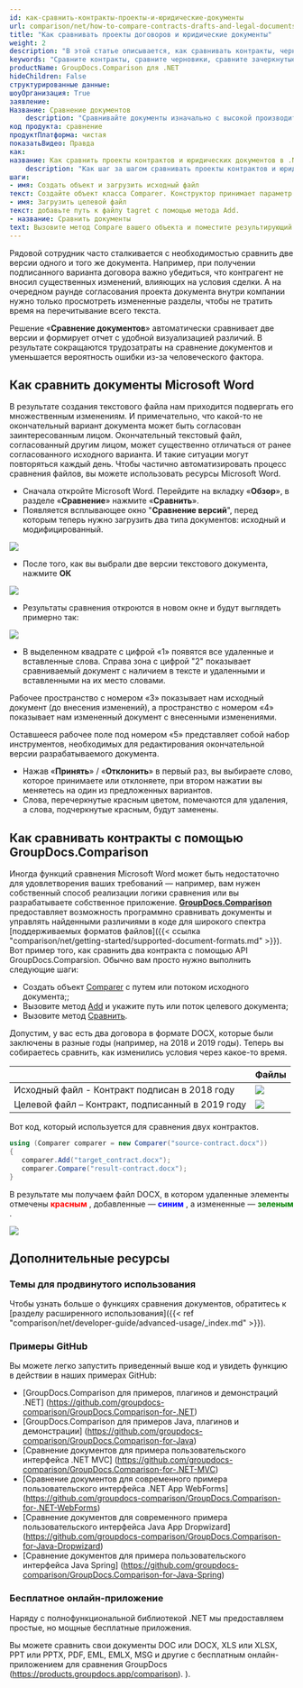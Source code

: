 ```yaml
---
id: как-сравнить-контракты-проекты-и-юридические-документы
url: comparison/net/how-to-compare-contracts-drafts-and-legal-documents
title: "Как сравнивать проекты договоров и юридические документы"
weight: 2
description: "В этой статье описывается, как сравнивать контракты, черновики и юридические документы с помощью функции «черной линии» Microsoft Word и API GroupDocs.Comparison."
keywords: "Сравните контракты, сравните черновики, сравните зачеркнутые, сравните зачеркнутые"
productName: GroupDocs.Comparison для .NET
hideChildren: False
структурированные данные:
шоуОрганизация: True
заявление:
Название: Сравнение документов
    description: "Сравнивайте документы изначально с высокой производительностью, используя язык C# и GroupDocs.Comparison для .NET."
код продукта: сравнение
продуктПлатформа: чистая
показатьВидео: Правда
как:
название: Как сравнить проекты контрактов и юридических документов в .NET
    description: "Как шаг за шагом сравнивать проекты контрактов и юридических документов в .NET"
шаги:
- имя: Создать объект и загрузить исходный файл
текст: Создайте объект класса Comparer. Конструктор принимает параметр пути к исходному файлу. Вы можете указать абсолютный или относительный путь к файлу в соответствии с вашими требованиями.
- имя: Загрузить целевой файл
текст: добавьте путь к файлу tagret с помощью метода Add.
- название: Сравнить документы
text: Вызовите метод Compare вашего объекта и поместите результирующий параметр пути к файлу.
---
```

Рядовой сотрудник часто сталкивается с необходимостью сравнить две версии одного и того же документа. Например, при получении подписанного варианта договора важно убедиться, что контрагент не вносил существенных изменений, влияющих на условия сделки. А на очередном раунде согласования проекта документа внутри компании нужно только просмотреть измененные разделы, чтобы не тратить время на перечитывание всего текста.
  


Решение «**Сравнение документов**» автоматически сравнивает две версии и формирует отчет с удобной визуализацией различий. В результате сокращаются трудозатраты на сравнение документов и уменьшается вероятность ошибки из-за человеческого фактора.

## Как сравнить документы Microsoft Word

  


В результате создания текстового файла нам приходится подвергать его множественным изменениям. И примечательно, что какой-то не окончательный вариант документа может быть согласован заинтересованным лицом. Окончательный текстовый файл, согласованный другим лицом, может существенно отличаться от ранее согласованного исходного варианта. И такие ситуации могут повторяться каждый день. Чтобы частично автоматизировать процесс сравнения файлов, вы можете использовать ресурсы Microsoft Word.

* Сначала откройте Microsoft Word. Перейдите на вкладку «**Обзор**», в разделе «**Сравнение**» нажмите «**Сравнить**».
* Появляется всплывающее окно "**Сравнение версий**", перед которым теперь нужно загрузить два типа документов: исходный и модифицированный.


      










![](comparison/net/images/how-to-compare-contracts-drafts-and-legal-documents.png)
    







* После того, как вы выбрали две версии текстового документа, нажмите **ОК**


![](comparison/net/images/how-to-compare-contracts-drafts-and-legal-documents_1.png)
      










    







* Результаты сравнения откроются в новом окне и будут выглядеть примерно так:


      










![](comparison/net/images/how-to-compare-contracts-drafts-and-legal-documents_2.png)
    







* В выделенном квадрате с цифрой «1» появятся все удаленные и вставленные слова. Справа зона с цифрой "2" показывает сравниваемый документ с наличием в тексте и удаленными и вставленными на их место словами.


Рабочее пространство с номером «3» показывает нам исходный документ (до внесения изменений), а пространство с номером «4» показывает нам измененный документ с внесенными изменениями.


Оставшееся рабочее поле под номером «5» представляет собой набор инструментов, необходимых для редактирования окончательной версии разрабатываемого документа.
* Нажав «**Принять**» / «**Отклонить**» в первый раз, вы выбираете слово, которое принимаете или отклоняете, при втором нажатии вы меняетесь на один из предложенных вариантов.
* Слова, перечеркнутые красным цветом, помечаются для удаления, а слова, подчеркнутые красным, будут заменены.


    








## Как сравнивать контракты с помощью GroupDocs.Comparison

Иногда функций сравнения Microsoft Word может быть недостаточно для удовлетворения ваших требований — например, вам нужен собственный способ реализации логики сравнения или вы разрабатываете собственное приложение. [**GroupDocs.Comparison**](https://products.groupdocs.com/comparison/net) предоставляет возможность программно сравнивать документы и управлять найденными различиями в коде для широкого спектра [поддерживаемых форматов файлов]({{< ссылка "comparison/net/getting-started/supported-document-formats.md" >}}). Вот пример того, как сравнить два контракта с помощью API GroupDocs.Comparsion. Обычно вам просто нужно выполнить следующие шаги:

* Создать объект [Comparer](https://apireference.groupdocs.com/net/comparison/groupdocs.comparison/comparer) с путем или потоком исходного документа;;
* Вызовите метод [Add](https://apireference.groupdocs.com/net/comparison/groupdocs.comparison/comparer/methods/add/index) и укажите путь или поток целевого документа;
* Вызовите метод [Сравнить](https://apireference.groupdocs.com/comparison/net/groupdocs.comparison/comparer/methods/compare).

Допустим, у вас есть два договора в формате DOCX, которые были заключены в разные годы (например, на 2018 и 2019 годы). Теперь вы собираетесь сравнить, как изменились условия через какое-то время.

| | Файлы |
| --- | --- |
|Исходный файл - Контракт подписан в 2018 году| ![](comparison/net/images/how-to-compare-contracts-drafts-and-legal-documents_3.png) |
|Целевой файл – Контракт, подписанный в 2019 году|![](comparison/net/images/how-to-compare-contracts-drafts-and-legal-documents_4.png)|

Вот код, который используется для сравнения двух контрактов.

```csharp
using (Comparer comparer = new Comparer("source-contract.docx"))
{
   comparer.Add("target_contract.docx");
   comparer.Compare("result-contract.docx");
}
```

В результате мы получаем файл DOCX, в котором удаленные элементы отмечены <font color="red">**красным**</font> , добавленные — <font color="blue">**синим**</font> , а измененные — <font color="green">**зеленым**</font> .

![](comparison/net/images/how-to-compare-contracts-drafts-and-legal-documents_5.png)

## Дополнительные ресурсы
### Темы для продвинутого использования
Чтобы узнать больше о функциях сравнения документов, обратитесь к [разделу расширенного использования]({{< ref "comparison/net/developer-guide/advanced-usage/_index.md" >}}).

### Примеры GitHub
Вы можете легко запустить приведенный выше код и увидеть функцию в действии в наших примерах GitHub:
* [GroupDocs.Comparison для примеров, плагинов и демонстраций .NET] (https://github.com/groupdocs-comparison/GroupDocs.Comparison-for-.NET)
* [GroupDocs.Comparison для примеров Java, плагинов и демонстрации] (https://github.com/groupdocs-comparison/GroupDocs.Comparison-for-Java)
* [Сравнение документов для примера пользовательского интерфейса .NET MVC] (https://github.com/groupdocs-comparison/GroupDocs.Comparison-for-.NET-MVC)
* [Сравнение документов для современного примера пользовательского интерфейса .NET App WebForms] (https://github.com/groupdocs-comparison/GroupDocs.Comparison-for-.NET-WebForms)
* [Сравнение документов для современного примера пользовательского интерфейса Java App Dropwizard] (https://github.com/groupdocs-comparison/GroupDocs.Comparison-for-Java-Dropwizard)
* [Сравнение документов для примера пользовательского интерфейса Java Spring] (https://github.com/groupdocs-comparison/GroupDocs.Comparison-for-Java-Spring)
    







### Бесплатное онлайн-приложение
Наряду с полнофункциональной библиотекой .NET мы предоставляем простые, но мощные бесплатные приложения.


Вы можете сравнить свои документы DOC или DOCX, XLS или XLSX, PPT или PPTX, PDF, EML, EMLX, MSG и другие с бесплатным онлайн-приложением для сравнения GroupDocs (https://products.groupdocs.app/comparison). ).

